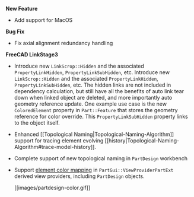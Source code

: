 __New Feature__

* Add support for MacOS

__Bug Fix__

* Fix axial alignment redundancy handling

__FreeCAD LinkStage3__

* Introduce new `LinkScrop::Hidden` and the associated `PropertyLinkHidden`, `PropertyLinkSubHidden`, etc. Introduce new `LinkScrop::Hidden` and the associated `PropertyLinkHidden`, `PropertyLinkSubHidden`, etc. The hidden links are not included in dependency calculation, but still have all the benefits of auto link tear down when linked object are deleted, and more importantly auto geometry reference update. One example use case is the new `ColoredElement` property in `Part::Feature` that stores the geometry reference for color override. This `PropertyLinkSubHidden` property links to the object itself.

* Enhanced [[Topological Naming|Topological-Naming-Algorithm]] support for tracing element evolving [[history|Topological-Naming-Algorithm#trace-model-history]].

* Complete support of new topological naming in `PartDesign` workbench

* Support [element color mapping](Topological-Naming-Algorithm#element-coloring) in `PartGui::ViewProviderPartExt` derived view providers, including `PartDesign` objects.

  [[images/partdesign-color.gif]]

